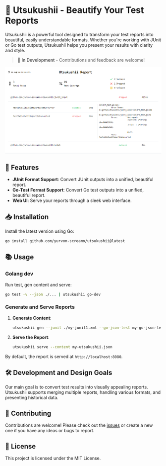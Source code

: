 # 🌸 Utsukushii - Beautify Your Test Reports

Utsukushii is a powerful tool designed to transform your test reports into beautiful, easily understandable formats. Whether you're working with JUnit or Go test outputs, Utsukushii helps you present your results with clarity and style.

> 🚧 **In Development** - Contributions and feedback are welcome!

![Example Report](example.png)

## 🚀 Features

- **JUnit Format Support**: Convert JUnit outputs into a unified, beautiful report.
- **Go-Test Format Support**: Convert Go test outputs into a unified, beautiful report.
- **Web UI**: Serve your reports through a sleek web interface.

## 📥 Installation

Install the latest version using Go:

```bash
go install github.com/yurvon-screamo/utsukushii@latest
```

## 📚 Usage

### Golang dev

Run test, gen content and serve:

```bash
go test -v --json ./... | utsukushii go-dev
```

### Generate and Serve Reports

1. **Generate Content**:

   ```bash
   utsukushii gen --junit ./my-junit1.xml --go-json-test my-go-json-test-1.log
   ```

2. **Serve the Report**:

   ```bash
   utsukushii serve --content my-utsukushii.json
   ```

By default, the report is served at `http://localhost:8080`.

## 🛠️ Development and Design Goals

Our main goal is to convert test results into visually appealing reports. Utsukushii supports merging multiple reports, handling various formats, and presenting historical data.

## 🤝 Contributing

Contributions are welcome! Please check out the [issues](https://github.com/yurvon-screamo/utsukushii/issues) or create a new one if you have any ideas or bugs to report.

## 📝 License

This project is licensed under the MIT License.
